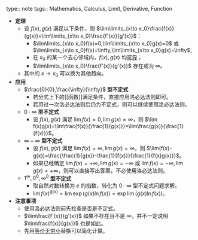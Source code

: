 type:: note
tags:: Mathematics, Calculus, Limit, Derivative, Function

- **定理**
	- 设 $f(x),g(x)$ 满足以下条件，则 $\lim\limits_{x\to x_0}\frac{f(x)}{g(x)}=\lim\limits_{x\to x_0}\frac{f'(x)}{g'(x)}$：
		- $\lim\limits_{x\to x_0}f(x)=0,\lim\limits_{x\to x_0}g(x)=0$ 或 $\lim\limits_{x\to x_0}f(x)=\infty,\lim\limits_{x\to x_0}g(x)=\infty$;
		- 在 $x_0$ 的某一个去心邻域内，$f(x),g(x)$ 均[可导](((6527601f-0cbb-4523-8749-f0f56dcc88bc)))；
		- $\lim\limits_{x\to x_0}\frac{f'(x)}{g'(x)}$ 存在或为 $\infty$。
	- 其中的 $x\to x_0$ 可以换为其他趋向。
- **应用**
	- $\frac{0}{0},\frac{\infty}{\infty}$ **型不定式**
		- 若分式上下的[[函数]]满足条件，直接应用洛必达法则即可。
		- 若用过一次洛必达法则后仍为不定式，则可以继续使用洛必达法则。
	- $0\cdot\infty$ **型不定式**
		- 设 $f(x),g(x)$ 满足 $\lim f(x)=0,\lim g(x)=\infty$，则 $\lim f(x)g(x)=\lim\frac{f(x)}{\frac{1}{g(x)}}=\lim\frac{g(x)}{\frac{1}{f(x)}}$。
	- $\infty-\infty$ **型不定式**
		- 设 $f(x),g(x)$ 满足 $\lim f(x)=\infty,\lim g(x)=\infty$，则 $\lim(f(x)-g(x))=\frac{\frac{1}{g(x)}-\frac{1}{f(x)}}{\frac{1}{f(x)g(x)}}$。
		- 如果已经确定 $\lim f(x)=+\infty,\lim g(x)=-\infty$ 或 $\lim f(x)=-\infty,\lim g(x)=+\infty$，则可以直接写出答案，不必使用洛必达法则。
	- $1^{\infty},0^0,\infty^0$ **型不定式**
		- 取自然对数转换为 $e$ 的指数，转化为 $0\cdot\infty$ 型不定式问题求解。
		- $\lim f(x)^{g(x)}=\lim\exp(g(x)\ln f(x))=\exp\lim(g(x)\ln f(x))$。
- **注意事项**
	- 使用洛必达法则前先检查是否是不定式。
	- $\lim\frac{f'(x)}{g'(x)}$ 如果不存在且不是 $\infty$，并不一定说明 $\lim\frac{f(x)}{g(x)}$ 也是如此。
	- 先用[等价无穷小](((6512ddde-efa1-44f8-8654-bfd7ecc14004)))替换可以简化计算。